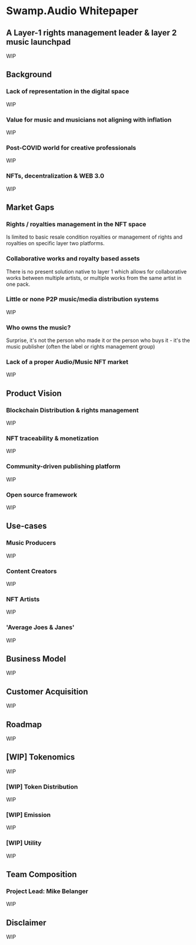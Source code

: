 # Swamp.Audio Whitepaper

## A Layer-1 rights management leader & layer 2 music launchpad

WIP

## Background

### Lack of representation in the digital space

WIP

### Value for music and musicians not aligning with inflation

WIP

### Post-COVID world for creative professionals

WIP

### NFTs, decentralization & WEB 3.0

WIP

## Market Gaps

### Rights / royalties management in the NFT space

Is limited to basic resale condition royalties or management of rights and royalties on specific layer two platforms. 


### Collaborative works and royalty based assets

There is no present solution native to layer 1 which allows for collaborative works between multiple artists, or multiple works from the same artist in one pack.


### Little or none P2P music/media distribution systems

WIP

### Who owns the music?
Surprise, it's not the person who made it or the person who buys it - it's the music publisher (often the label or rights management group)


### Lack of a proper Audio/Music NFT market

WIP

## Product Vision

### Blockchain Distribution & rights management

WIP

### NFT traceability & monetization

WIP

### Community-driven publishing platform

WIP

### Open source framework 

WIP

## Use-cases

### Music Producers

WIP

### Content Creators

WIP

### NFT Artists

WIP

### 'Average Joes & Janes' 

WIP


## Business Model

WIP

## Customer Acquisition

WIP

## Roadmap

WIP

## [WIP] Tokenomics

WIP

### [WIP] Token Distribution

WIP

### [WIP] Emission

WIP

### [WIP] Utility 

WIP

## Team Composition

### Project Lead: Mike Belanger

WIP

## Disclaimer 

WIP
